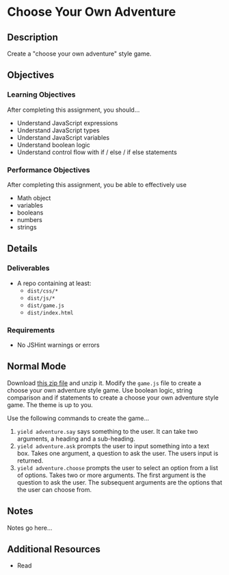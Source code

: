 # Choose Your Own Adventure

## Description
Create a &quot;choose your own adventure&quot; style game. 


## Objectives

### Learning Objectives

After completing this assignment, you should…

* Understand JavaScript expressions
* Understand JavaScript types
* Understand JavaScript variables
* Understand boolean logic
* Understand control flow with if / else / if else statements


### Performance Objectives

After completing this assignment, you be able to effectively use

* Math object
* variables
* booleans
* numbers
* strings



## Details

### Deliverables

* A repo containing at least:
  * `dist/css/*`
  * `dist/js/*`
  * `dist/game.js`
  * `dist/index.html`

### Requirements

* No JSHint warnings or errors


## Normal Mode
Download [this zip file](../../raw/choose-your-adventure/choose-your-adventure/dist.zip) and unzip it. Modify the `game.js` file to create a choose your own adventure style game. Use boolean logic, string comparison and if statements to create a choose your own adventure style game. The theme is up to you.

Use the following commands to create the game...

1. `yield adventure.say` says something to the user. It can take two arguments, a heading and a sub-heading.
2. `yield adventure.ask` prompts the user to input something into a text box. Takes one argument, a question to ask the user. The users input is returned.
3. `yield adventure.choose` prompts the user to select an option from a list of options. Takes two or more arguments. The first argument is the question to ask the user. The subsequent arguments are the options that the user can choose from.


## Notes

Notes go here...

## Additional Resources

* Read []()
